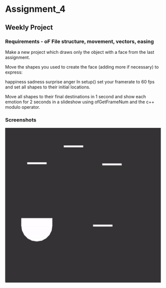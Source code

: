 
# Assignment_4

## Weekly Project

### Requirements - oF File structure, movement, vectors, easing

Make a new project which draws only the object with a face from the last assignment.

Move the shapes you used to create the face (adding more if necessary) to express:

happiness
sadness
surprise
anger
In setup() set your framerate to 60 fps and set all shapes to their initial locations.

Move all shapes to their final destinations in 1 second and show each emotion for 2 seconds in a slideshow using ofGetFrameNum and the c++ modulo operator.

### Screenshots
![](images/screenshot.gif)





